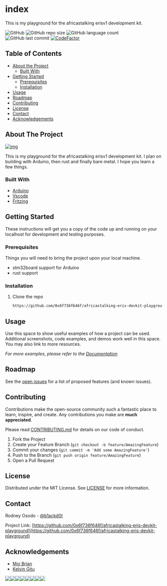 # index

This is my playground for the africastalking erisv1 development kit.

![GitHub](https://img.shields.io/github/license/0x6f736f646f/africastalking-eris-devkit-playground?style=plastic&color=brightgreen) ![GitHub repo size](https://img.shields.io/github/repo-size/0x6f736f646f/africastalking-eris-devkit-playground?color=brightgreen&style=plastic) ![GitHub language count](https://img.shields.io/github/languages/count/0x6f736f646f/africastalking-eris-devkit-playground?&style=plastic&color=brightgreen) ![GitHub last commit](https://img.shields.io/github/last-commit/0x6f736f646f/africastalking-eris-devkit-playground?style=plastic&color=brightgreen)
[![CodeFactor](https://www.codefactor.io/repository/github/0x6f736f646f/africastalking-eris-devkit-playground/badge)](https://www.codefactor.io/repository/github/0x6f736f646f/africastalking-eris-devkit-playground)
## Table of Contents

* [About the Project]()
  * [Built With]()
* [Getting Started]()
  * [Prerequisites]()
  * [Installation]()
* [Usage]()
* [Roadmap]()
* [Contributing]()
* [License]()
* [Contact]()
* [Acknowledgements]()

## About The Project

[![img](https://i.imgur.com/qFCOPik.jpg)](https://africastalking.com/iot)

This is my playground for the africastalking erisv1 development kit. I plan on building with Arduino, then rust and finally bare metal. I hope you learn a few things.

### Built With

* [Arduino](https://www.arduino.cc/en/Main/Software)
* [Vscode](https://code.visualstudio.com/)
* [Fritzing](https://fritzing.org/)

## Getting Started

These instructions will get you a copy of the code up and running on your localhost for development and testing purposes.

### Prerequisites

Things you will need to bring the project upon your local machine.

* stm32board support for Arduino
* rust support

### Installation

1. Clone the repo

   ```bash
   https://github.com/0x6f736f646f/africastalking-eris-devkit-playground
   ```

## Usage

Use this space to show useful examples of how a project can be used. Additional screenshots, code examples, and demos work well in this space. You may also link to more resources.

_For more examples, please refer to the_ [_Documentation_](https://example.com)

## Roadmap

See the [open issues](https://github.com/0x6f736f646f/africastalking-eris-devkit-playground/issues) for a list of proposed features \(and known issues\).

## Contributing

Contributions make the open-source community such a fantastic place to learn, inspire, and create. Any contributions you make are  **much appreciated**.

Please read [CONTRIBUTING.md](https://gist.github.com/PurpleBooth/b24679402957c63ec426) for details on our code of conduct.

1. Fork the Project
2. Create your Feature Branch \(`git checkout -b feature/AmazingFeature`\)
3. Commit your changes \(`git commit -m 'Add some AmazingFeature'`\)
4. Push to the Branch \(`git push origin feature/AmazingFeature`\)
5. Open a Pull Request

## License

Distributed under the MIT License. See [LICENSE](https://github.com/0x6f736f646f/africastalking-eris-devkit-playground/blob/master/LICENSE) for more information.

## Contact

Rodney Osodo - [@b1ackd0t](https://twitter.com/b1ackd0t)

Project Link: [https://github.com/0x6f736f646f/africastalking-eris-devkit-playground](https://github.com/0x6f736f646f/africastalking-eris-devkit-playground)

## Acknowledgements

* [Moi Brian](https://twitter.com/moibrian5?s=08)
* [Kelvin Gitu](https://twitter.com/GituKelvin)

[![](https://sourcerer.io/fame/0x6f736f646f/0x6f736f646f/africastalking-eris-devkit-playground/images/0)](https://sourcerer.io/fame/0x6f736f646f/0x6f736f646f/africastalking-eris-devkit-playground/links/0)[![](https://sourcerer.io/fame/0x6f736f646f/0x6f736f646f/africastalking-eris-devkit-playground/images/1)](https://sourcerer.io/fame/0x6f736f646f/0x6f736f646f/africastalking-eris-devkit-playground/links/1)[![](https://sourcerer.io/fame/0x6f736f646f/0x6f736f646f/africastalking-eris-devkit-playground/images/2)](https://sourcerer.io/fame/0x6f736f646f/0x6f736f646f/africastalking-eris-devkit-playground/links/2)[![](https://sourcerer.io/fame/0x6f736f646f/0x6f736f646f/africastalking-eris-devkit-playground/images/3)](https://sourcerer.io/fame/0x6f736f646f/0x6f736f646f/africastalking-eris-devkit-playground/links/3)[![](https://sourcerer.io/fame/0x6f736f646f/0x6f736f646f/africastalking-eris-devkit-playground/images/4)](https://sourcerer.io/fame/0x6f736f646f/0x6f736f646f/africastalking-eris-devkit-playground/links/4)[![](https://sourcerer.io/fame/0x6f736f646f/0x6f736f646f/africastalking-eris-devkit-playground/images/5)](https://sourcerer.io/fame/0x6f736f646f/0x6f736f646f/africastalking-eris-devkit-playground/links/5)[![](https://sourcerer.io/fame/0x6f736f646f/0x6f736f646f/africastalking-eris-devkit-playground/images/6)](https://sourcerer.io/fame/0x6f736f646f/0x6f736f646f/africastalking-eris-devkit-playground/links/6)[![](https://sourcerer.io/fame/0x6f736f646f/0x6f736f646f/africastalking-eris-devkit-playground/images/7)](https://sourcerer.io/fame/0x6f736f646f/0x6f736f646f/africastalking-eris-devkit-playground/links/7)

